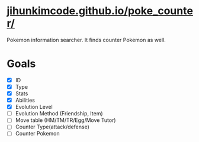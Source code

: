 # [jihunkimcode.github.io/poke_counter/](https://jihunkimcode.github.io/poke_counter/)
Pokemon information searcher. It finds counter Pokemon as well.

# Goals
- [x] ID
- [x] Type
- [x] Stats
- [x] Abilities
- [x] Evolution Level
- [ ] Evolution Method (Friendship, Item)
- [ ] Move table (HM/TM/TR/Egg/Move Tutor)
- [ ] Counter Type(attack/defense)
- [ ] Counter Pokemon
